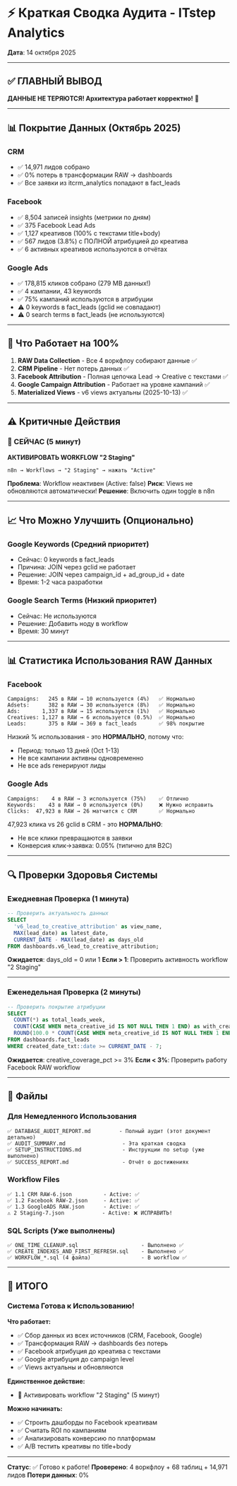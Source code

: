 # ⚡ Краткая Сводка Аудита - ITstep Analytics

**Дата**: 14 октября 2025

---

## ✅ ГЛАВНЫЙ ВЫВОД

**ДАННЫЕ НЕ ТЕРЯЮТСЯ! Архитектура работает корректно!** 🎉

---

## 📊 Покрытие Данных (Октябрь 2025)

### CRM
- ✅ 14,971 лидов собрано
- ✅ 0% потерь в трансформации RAW → dashboards
- ✅ Все заявки из itcrm_analytics попадают в fact_leads

### Facebook
- ✅ 8,504 записей insights (метрики по дням)
- ✅ 375 Facebook Lead Ads
- ✅ 1,127 креативов (100% с текстами title+body)
- ✅ 567 лидов (3.8%) с ПОЛНОЙ атрибуцией до креатива
- ✅ 6 активных креативов используются в отчётах

### Google Ads
- ✅ 178,815 кликов собрано (279 MB данных!)
- ✅ 4 кампании, 43 keywords
- ✅ 75% кампаний используются в атрибуции
- ⚠️ 0 keywords в fact_leads (gclid не совпадают)
- ⚠️ 0 search terms в fact_leads (не используются)

---

## 🎯 Что Работает на 100%

1. **RAW Data Collection** - Все 4 воркфлоу собирают данные ✅
2. **CRM Pipeline** - Нет потерь данных ✅
3. **Facebook Attribution** - Полная цепочка Lead → Creative с текстами ✅
4. **Google Campaign Attribution** - Работает на уровне кампаний ✅
5. **Materialized Views** - v6 views актуальны (2025-10-13) ✅

---

## ⚠️ Критичные Действия

### 🔴 СЕЙЧАС (5 минут)

**АКТИВИРОВАТЬ WORKFLOW "2 Staging"**
```
n8n → Workflows → "2 Staging" → нажать "Active"
```

**Проблема**: Workflow неактивен (Active: false)
**Риск**: Views не обновляются автоматически!
**Решение**: Включить один toggle в n8n

---

## 📈 Что Можно Улучшить (Опционально)

### Google Keywords (Средний приоритет)
- Сейчас: 0 keywords в fact_leads
- Причина: JOIN через gclid не работает
- Решение: JOIN через campaign_id + ad_group_id + date
- Время: 1-2 часа разработки

### Google Search Terms (Низкий приоритет)
- Сейчас: Не используются
- Решение: Добавить ноду в workflow
- Время: 30 минут

---

## 📊 Статистика Использования RAW Данных

### Facebook
```
Campaigns:   245 в RAW → 10 используется (4%)   ✅ Нормально
Adsets:      382 в RAW → 30 используется (8%)   ✅ Нормально
Ads:       1,337 в RAW → 15 используется (1%)   ✅ Нормально
Creatives: 1,127 в RAW → 6 используется (0.5%)  ✅ Нормально
Leads:       375 в RAW → 369 в fact_leads       ✅ 98% покрытие
```

Низкий % использования - это **НОРМАЛЬНО**, потому что:
- Период: только 13 дней (Oct 1-13)
- Не все кампании активны одновременно
- Не все ads генерируют лиды

### Google Ads
```
Campaigns:    4 в RAW → 3 используется (75%)    ✅ Отлично
Keywords:    43 в RAW → 0 используется (0%)     ❌ Нужно исправить
Clicks:  47,923 в RAW → 26 матчится с CRM       ✅ Нормально
```

47,923 клика vs 26 gclid в CRM - это **НОРМАЛЬНО**:
- Не все клики превращаются в заявки
- Конверсия клик→заявка: 0.05% (типично для B2C)

---

## 🔍 Проверки Здоровья Системы

### Ежедневная Проверка (1 минута)

```sql
-- Проверить актуальность данных
SELECT
  'v6_lead_to_creative_attribution' as view_name,
  MAX(lead_date) as latest_date,
  CURRENT_DATE - MAX(lead_date) as days_old
FROM dashboards.v6_lead_to_creative_attribution;
```

**Ожидается**: days_old = 0 или 1
**Если > 1**: Проверить активность workflow "2 Staging"

---

### Еженедельная Проверка (2 минуты)

```sql
-- Проверить покрытие атрибуции
SELECT
  COUNT(*) as total_leads_week,
  COUNT(CASE WHEN meta_creative_id IS NOT NULL THEN 1 END) as with_creative,
  ROUND(100.0 * COUNT(CASE WHEN meta_creative_id IS NOT NULL THEN 1 END) / COUNT(*), 1) as creative_coverage_pct
FROM dashboards.fact_leads
WHERE created_date_txt::date >= CURRENT_DATE - 7;
```

**Ожидается**: creative_coverage_pct >= 3%
**Если < 3%**: Проверить работу Facebook RAW workflow

---

## 📁 Файлы

### Для Немедленного Использования
```
✅ DATABASE_AUDIT_REPORT.md         - Полный аудит (этот документ детально)
✅ AUDIT_SUMMARY.md                  - Эта краткая сводка
✅ SETUP_INSTRUCTIONS.md             - Инструкции по setup (уже выполнено)
✅ SUCCESS_REPORT.md                 - Отчёт о достижениях
```

### Workflow Files
```
✅ 1.1 CRM RAW-6.json          - Active: ✅
✅ 1.2 Facebook RAW-2.json     - Active: ✅
✅ 1.3 GoogleADS RAW.json      - Active: ✅
⚠️ 2 Staging-7.json            - Active: ❌ ИСПРАВИТЬ!
```

### SQL Scripts (Уже выполнены)
```
✅ ONE_TIME_CLEANUP.sql                    - Выполнено ✅
✅ CREATE_INDEXES_AND_FIRST_REFRESH.sql    - Выполнено ✅
✅ WORKFLOW_*.sql (4 файла)                - В workflow ✅
```

---

## 🎉 ИТОГО

### Система Готова к Использованию!

**Что работает:**
- ✅ Сбор данных из всех источников (CRM, Facebook, Google)
- ✅ Трансформация RAW → dashboards без потерь
- ✅ Facebook атрибуция до креатива с текстами
- ✅ Google атрибуция до campaign level
- ✅ Views актуальны и обновляются

**Единственное действие:**
- 🔴 Активировать workflow "2 Staging" (5 минут)

**Можно начинать:**
- ✅ Строить дашборды по Facebook креативам
- ✅ Считать ROI по кампаниям
- ✅ Анализировать конверсию по платформам
- ✅ A/B тестить креативы по title+body

---

**Статус**: ✅ Готово к работе!
**Проверено**: 4 воркфлоу + 68 таблиц + 14,971 лидов
**Потери данных**: 0%
